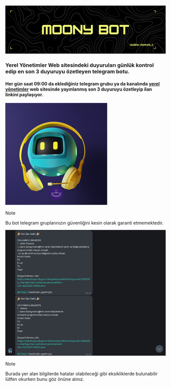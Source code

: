 ![](/merhaba.png)
### Yerel Yönetimler Web sitesindeki duyuruları günlük kontrol edip en son 3 duyuruyu özetleyen telegram botu.
#### Her gün saat 09:00 da eklediğiniz telegram grubu ya da kanalında [yerel yönetimler](https://yerelyonetimler.csb.gov.tr/duyurular) web sitesinde yayınlanmış son 3 duyuruyu özetleyip ilan linkini paylaşıyor.

![](/pp.png)

>[!NOTE]
>Bu bot telegram gruplarınızın güvenliğini kesin olarak garanti etmemektedir.

![](/tanitim.png)

> [!NOTE]
> Burada yer alan bilgilerde hatalar olabileceği gibi eksikliklerde bulunabilir lütfen okurken bunu göz önüne alınız. 
